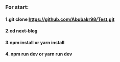 ### For start:
#### 1.git clone https://github.com/Abubakr98/Test.git
#### 2.cd next-blog
#### 3.npm install or yarn install
#### 4. npm run dev or yarn run dev
